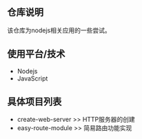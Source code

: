  ## 仓库说明
该仓库为nodejs相关应用的一些尝试。

 ## 使用平台/技术
 - Nodejs
 - JavaScript

 ## 具体项目列表
 - create-web-server >> HTTP服务器的创建
 - easy-route-module >> 简易路由功能实现